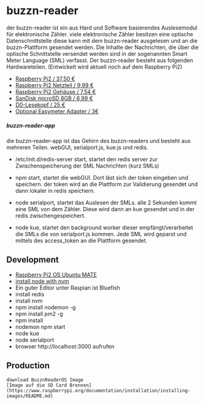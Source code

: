 # buzzn-reader
  der buzzn-reader ist ein aus Hard und Software basierendes Auslesemodul für elektronische Zähler. viele elektronische Zähler besitzen eine optische Datenschnittstelle diese kann mit dem buzzn-reader ausgelesen und an die buzzn-Plattform gesendet werden.
  Die Inhalte der Nachrichten, die über die optische Schnittstelle versendet werden sind in der sogenannten Smart Meter Language (SML) verfasst. Der buzzn-reader besteht aus folgenden Hardwareteilen. (Entwickelt wird aktuell noch auf dem Raspberry Pi2)

  - [Raspberry Pi2 / 37,50 € ](https://www.reichelt.de/RASPBERRY-PI-2-B/3/index.html?&ACTION=3&LA=446&ARTICLE=152728&artnr=RASPBERRY+PI+2+B&SEARCH=Raspberry+Pi+2)
  - [Raspberry Pi2 Netzteil / 9,99 € ](http://www.amazon.de/Rydges-High-Quality-Netzteil-Ladeger%C3%A4t-Raspberry/dp/B00GM0305Y/ref=sr_1_5?ie=UTF8&qid=1461920420&sr=8-5&keywords=Raspberry+Pi2+Netzteil)
  - [Raspberry Pi2 Gehäuse / 7,54 € ](http://www.amazon.de/OneNineDesign-Raspberry-bel%C3%BCftet-europ%C3%A4ische-Fertigung/dp/B00W7S1BFG/ref=sr_1_1?ie=UTF8&qid=1461921764&sr=8-1&keywords=Geh%C3%A4use+Raspberry+Pi2)
  - [SanDisk microSD 8GB / 6,99 € ](http://www.amazon.de/SanDisk-Speicherkarte-SD-Adapter-Frustfreie-Verpackung/dp/B00MWXUKDK?ie=UTF8&psc=1&redirect=true&ref_=ox_sc_sfl_title_2&smid=A3JWKAKR8XB7XF)
  - [D0-Lesekopf / 25 € ](http://wiki.volkszaehler.org/hardware/controllers/ir-schreib-lesekopf-usb-ausgang#stueckliste_und_preise)
  - [Optional Easymeter Adapter / 3€](http://wiki.volkszaehler.org/hardware/controllers/ir-schreib-lesekopf_easymeter-adapter)

##### buzzn-reader-app
  die buzzn-reader-app ist das Gehirn des buzzn-readers und besteht aus mehreren Teilen. webGUI, serialport.js, kue.js und redis.

  - /etc/init.d/redis-server start, startet den redis server zur Zwischenspeicherung der SML Nachrichten (kurz SMLs)

  - npm start, startet die webGUI. Dort läst sich der token eingeben und speichern. der token wird an die Plattform zur Validierung gesendet und dann lokaler in redis speichern.

  - node serialport, startet das Auslesen der SMLs. alle 2 Sekunden kommt eine SML von dem Zähler. Diese wird dann an kue gesendet und in der redis zwischengespeichert.

  - node kue, startet den background worker dieser empfängt/verarbeitet die SMLs die von serialport.js kommen. Jede SML wird geparst und mittels des access_token an die Plattform gesendet.


## Development
  - [Raspberry Pi2 OS Ubuntu MATE](https://ubuntu-mate.org/raspberry-pi/)
  - [install node with nvm](https://github.com/creationix/nvm)
  - Ein guter Editor unter Raspian ist Bluefish
  - install redis
  - install nvm
  - npm install nodemon -g
  - npm install pm2 -g
  - npm install
  - nodemon npm start
  - node kue
  - node serialport
  - browser http://localhost:3000 aufrufen

## Production
    download BuzznReaderOS Image
    [Image auf die SD Card Brennen](https://www.raspberrypi.org/documentation/installation/installing-images/README.md)
